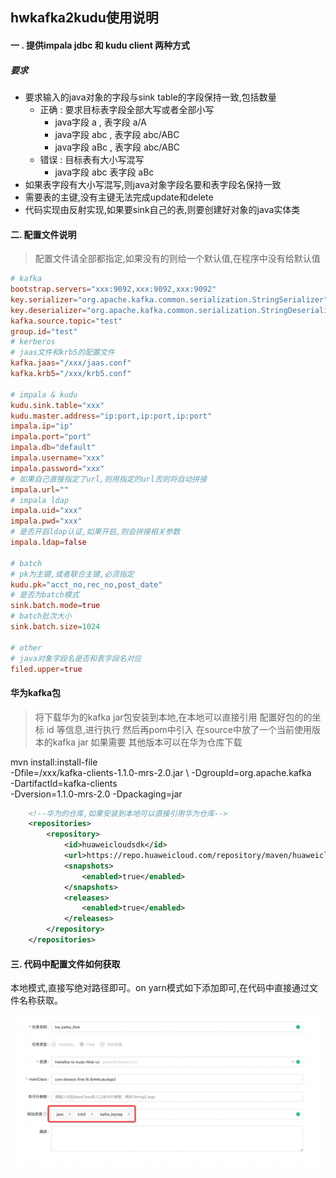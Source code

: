 ## hwkafka2kudu使用说明



#### 一 . 提供impala jdbc 和 kudu client 两种方式

##### 要求

- 要求输入的java对象的字段与sink table的字段保持一致,包括数量
    - 正确 : 要求目标表字段全部大写或者全部小写
        - java字段 a , 表字段 a/A
        - java字段 abc , 表字段 abc/ABC
        - java字段 aBc , 表字段 abc/ABC
    - 错误 : 目标表有大小写混写
        - java字段 abc 表字段 aBc
- 如果表字段有大小写混写,则java对象字段名要和表字段名保持一致
- 需要表的主键,没有主键无法完成update和delete
- 代码实现由反射实现,如果要sink自己的表,则要创建好对象的java实体类

#### 二. 配置文件说明

> 配置文件请全部都指定,如果没有的则给一个默认值,在程序中没有给默认值

```conf
# kafka
bootstrap.servers="xxx:9092,xxx:9092,xxx:9092"
key.serializer="org.apache.kafka.common.serialization.StringSerializer"
key.deserializer="org.apache.kafka.common.serialization.StringDeserializer"
kafka.source.topic="test"
group.id="test"
# kerberos
# jaas文件和krb5的配置文件
kafka.jaas="/xxx/jaas.conf"
kafka.krb5="/xxx/krb5.conf"

# impala & kudu
kudu.sink.table="xxx"
kudu.master.address="ip:port,ip:port,ip:port"
impala.ip="ip"
impala.port="port"
impala.db="default"
impala.username="xxx"
impala.password="xxx"
# 如果自己直接指定了url,则用指定的url否则将自动拼接
impala.url=""
# impala ldap
impala.uid="xxx"
impala.pwd="xxx"
# 是否开启ldap认证,如果开启,则会拼接相关参数
impala.ldap=false

# batch
# pk为主键,或者联合主键,必须指定
kudu.pk="acct_no,rec_no,post_date"
# 是否为batch模式
sink.batch.mode=true
# batch批次大小
sink.batch.size=1024

# other
# java对象字段名是否和表字段名对应
filed.upper=true
```

#### 华为kafka包
> 将下载华为的kafka jar包安装到本地,在本地可以直接引用
> 配置好包的的坐标 id 等信息,进行执行 然后再pom中引入
> 在source中放了一个当前使用版本的kafka jar 如果需要
> 其他版本可以在华为仓库下载

mvn install:install-file \
-Dfile=/xxx/kafka-clients-1.1.0-mrs-2.0.jar \ 
-DgroupId=org.apache.kafka \
-DartifactId=kafka-clients \
-Dversion=1.1.0-mrs-2.0 -Dpackaging=jar

```xml
    <!--华为的仓库,如果安装到本地可以直接引用华为仓库-->
    <repositories>
        <repository>
            <id>huaweicloudsdk</id>
            <url>https://repo.huaweicloud.com/repository/maven/huaweicloudsdk</url>
            <snapshots>
                <enabled>true</enabled>
            </snapshots>
            <releases>
                <enabled>true</enabled>
            </releases>
        </repository>
    </repositories>
```

#### 三. 代码中配置文件如何获取
本地模式,直接写绝对路径即可。on yarn模式如下添加即可,在代码中直接通过文件名称获取。

![img.png](doc/img.png)

